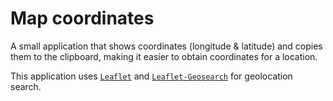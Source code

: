 # Map coordinates

A small application that shows coordinates (longitude & latitude) and copies them to the clipboard, making it easier to obtain coordinates for a location.

This application uses [`Leaflet`](https://leafletjs.com/) and [`Leaflet-Geosearch`](https://smeijer.github.io/leaflet-geosearch/) for geolocation search.
